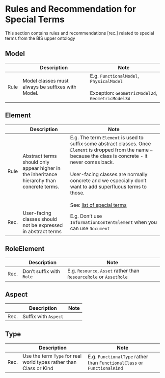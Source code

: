 # Rules and Recommendation for Special Terms

This section contains rules and recommendations [rec.] related to special terms from the BIS upper ontology

## Model

|   | Description | Note |
|---|-------------|------|
| Rule | Model classes must always be suffixes with Model. | E.g. `FunctionalModel`, `PhysicalModel`<br><br>Exception: `GeometricModel2d`, `GeometricModel3d`|

## Element

|   | Description | Note |
|---|-------------|------|
| Rule | Abstract terms should only appear higher in the inheritance hierarchy than concrete terms. | E.g. The term `Element` is used to suffix some abstract classes. Once `Element` is dropped from the name – because the class is concrete - it never comes back.<br><br>User-facing classes are normally concrete and we especially don’t want to add superfluous terms to those.<br><br>See: [list of special terms](#standard-relationship-strengths-names)|
| Rec. | User-facing classes should not be expressed in abstract terms | E.g. Don’t use `InformationContentElement` when you can use `Document` |

## RoleElement

|   | Description | Note |
|---|-------------|------|
| Rec. | Don’t suffix with `Role` | E.g. `Resource`, `Asset` rather than `ResourceRole` or `AssetRole` |

## Aspect

|   | Description | Note |
|---|-------------|------|
| Rec. | Suffix with `Aspect` | | |

## Type

|   | Description | Note |
|---|-------------|------|
| Rec. | Use the term `Type` for real world types rather than Class or Kind | E.g. `FunctionalType` rather than `FunctionalClass` or `FunctionalKind` |
